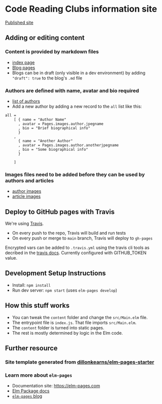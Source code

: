 # Code Reading Clubs information site

[Published site](https://codereadingclubs.github.io/www/)

## Adding or editing content
### Content is provided by markdown files
- [index page](https://github.com/CodeReadingClubs/www/blob/main/content/index.md)
- [Blog pages](https://github.com/CodeReadingClubs/www/blob/main/content/blog)
- Blogs can be in draft (only visible in a dev environment) by adding `"draft": true` to the blog's `.md` file

### Authors are defined with name, avatar and bio required
- [list of authors](https://github.com/CodeReadingClubs/www/blob/main/src/Data/Author.elm)
- Add a new author by adding a new record to the `all` list like this:

```
all =
    [ { name = "Author Name"
      , avatar = Pages.images.author.jpegname
      , bio = "Brief biographical info"
      }
    ,
      { name = "Another Author"
      , avatar = Pages.images.author.anotherjpegname
      , bio = "Some biographical info"
      }

    ]
```

### Images files need to be added before they can be used by authors and articles
- [author images](https://github.com/CodeReadingClubs/www/tree/main/images/author)
- [article images](https://github.com/CodeReadingClubs/www/tree/main/images/article-covers)

## Deploy to GitHub pages with Travis

We're using [Travis](https://travis-ci.org).
- On every push to the repo, Travis will build and run tests
- On every push or merge to `main` branch, Travis will deploy to `gh-pages`

Encrypted vars can be added to `.travis.yml` using the travis cli tools as decribed in the [travis docs](https://docs.travis-ci.com/user/encryption-keys/#usage).
Currently configured with GITHUB_TOKEN value.

## Development Setup Instructions

- Install: `npm install`
- Run dev server: `npm start` (uses `elm-pages develop`)

## How this stuff works

- You can tweak the `content` folder and change the `src/Main.elm` file.
- The entrypoint file is `index.js`. That file imports `src/Main.elm`. 
- The `content` folder is turned into static pages.
- The rest is mostly determined by logic in the Elm code.

## Further resource
### Site template generated from [dillonkearns/elm-pages-starter](https://github.com/dillonkearns/elm-pages-starter)

### Learn more about `elm-pages`

- Documentation site: https://elm-pages.com
- [Elm Package docs](https://package.elm-lang.org/packages/dillonkearns/elm-pages/latest/)
- [`elm-pages` blog](https://elm-pages.com/blog)
